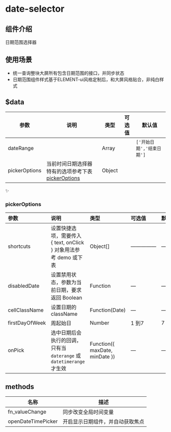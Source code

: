 # date-selector

## 组件介绍

日期范围选择器

## 使用场景

* 统一查询整块大屏所有包含日期范围的接口，并同步状态
* 日期范围组件样式基于ELEMENT-ui风格定制后，和大屏风格贴合，非纯白样式

## $data

| 参数          | 说明                                                         | 类型   | 可选值 | 默认值                    |
| ------------- | ------------------------------------------------------------ | ------ | ------ | ------------------------- |
| dateRange     |                                                              | Array  |        | `['开始日期','结束日期']` |
| pickerOptions | 当前时间日期选择器特有的选项参考下表<br />[pickerOptions](#pickerOptions) | Object |        |                           |

✨

### pickerOptions

| 参数           | 说明                                                         | 类型                           | 可选值 | 默认值   |
| :------------- | :----------------------------------------------------------- | :----------------------------- | :----- | :------- |
| shortcuts      | 设置快捷选项，需要传入 { text, onClick } 对象用法参考 demo 或下表 | Object[]                       | —————  | ———————— |
| disabledDate   | 设置禁用状态，参数为当前日期，要求返回 Boolean               | Function                       | —      | —        |
| cellClassName  | 设置日期的 className                                         | Function(Date)                 | —      | —        |
| firstDayOfWeek | 周起始日                                                     | Number                         | 1 到7  | 7        |
| onPick         | 选中日期后会执行的回调，只有当 `daterange` 或 `datetimerange` 才生效 | Function({ maxDate, minDate }) | —      | —        |

## methods

| 名称               | 描述                             |
| ------------------ | -------------------------------- |
| fn_valueChange     | 同步改变全局时间变量             |
| openDateTimePicker | 开启显示日期组件，并自动获取焦点 |

